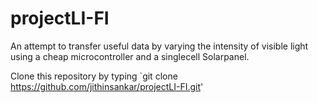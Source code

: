 # projectLI-FI

An attempt to transfer useful data by varying the intensity of visible light using a cheap microcontroller and a singlecell Solarpanel.

Clone this repository by typing
`git clone https://github.com/jithinsankar/projectLI-FI.git'
